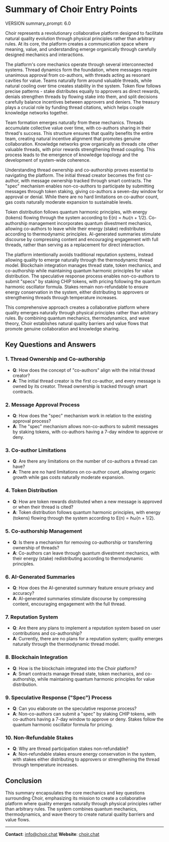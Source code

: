 # Summary of Choir Entry Points

VERSION summary_prompt: 6.0

Choir represents a revolutionary collaborative platform designed to facilitate natural quality evolution through physical principles rather than arbitrary rules. At its core, the platform creates a communication space where meaning, value, and understanding emerge organically through carefully designed mechanics and interactions.

The platform's core mechanics operate through several interconnected systems. Thread dynamics form the foundation, where messages require unanimous approval from co-authors, with threads acting as resonant cavities for value. Teams naturally form around valuable threads, while natural cooling over time creates stability in the system. Token flow follows precise patterns - stake distributes equally to approvers as direct rewards, denials strengthen threads by flowing stake into them, and split decisions carefully balance incentives between approvers and deniers. The treasury plays a crucial role by funding thread citations, which helps couple knowledge networks together.

Team formation emerges naturally from these mechanics. Threads accumulate collective value over time, with co-authors sharing in their thread's success. This structure ensures that quality benefits the entire team, creating natural incentive alignment that promotes genuine collaboration. Knowledge networks grow organically as threads cite other valuable threads, with prior rewards strengthening thread coupling. This process leads to the emergence of knowledge topology and the development of system-wide coherence.

Understanding thread ownership and co-authorship proves essential to navigating the platform. The initial thread creator becomes the first co-author, with message ownership tracked through smart contracts. The "spec" mechanism enables non-co-authors to participate by submitting messages through token staking, giving co-authors a seven-day window for approval or denial. While there are no hard limitations on co-author count, gas costs naturally moderate expansion to sustainable levels.

Token distribution follows quantum harmonic principles, with energy (tokens) flowing through the system according to E(n) = ℏω(n + 1/2). Co-authorship management incorporates quantum divestment mechanics, allowing co-authors to leave while their energy (stake) redistributes according to thermodynamic principles. AI-generated summaries stimulate discourse by compressing content and encouraging engagement with full threads, rather than serving as a replacement for direct interaction.

The platform intentionally avoids traditional reputation systems, instead allowing quality to emerge naturally through the thermodynamic thread model. Blockchain integration manages thread state, token mechanics, and co-authorship while maintaining quantum harmonic principles for value distribution. The speculative response process enables non-co-authors to submit "specs" by staking CHIP tokens, with pricing following the quantum harmonic oscillator formula. Stakes remain non-refundable to ensure energy conservation in the system, either distributing to approvers or strengthening threads through temperature increases.

This comprehensive approach creates a collaborative platform where quality emerges naturally through physical principles rather than arbitrary rules. By combining quantum mechanics, thermodynamics, and wave theory, Choir establishes natural quality barriers and value flows that promote genuine collaboration and knowledge sharing.

## Key Questions and Answers

### 1. Thread Ownership and Co-authorship

- **Q**: How does the concept of "co-authors" align with the initial thread creator?
- **A**: The initial thread creator is the first co-author, and every message is owned by its creator. Thread ownership is tracked through smart contracts.

### 2. Message Approval Process

- **Q**: How does the "spec" mechanism work in relation to the existing approval process?
- **A**: The "spec" mechanism allows non-co-authors to submit messages by staking tokens, with co-authors having a 7-day window to approve or deny.

### 3. Co-author Limitations

- **Q**: Are there any limitations on the number of co-authors a thread can have?
- **A**: There are no hard limitations on co-author count, allowing organic growth while gas costs naturally moderate expansion.

### 4. Token Distribution

- **Q**: How are token rewards distributed when a new message is approved or when their thread is cited?
- **A**: Token distribution follows quantum harmonic principles, with energy (tokens) flowing through the system according to E(n) = ℏω(n + 1/2).

### 5. Co-authorship Management

- **Q**: Is there a mechanism for removing co-authorship or transferring ownership of threads?
- **A**: Co-authors can leave through quantum divestment mechanics, with their energy (stake) redistributing according to thermodynamic principles.

### 6. AI-Generated Summaries

- **Q**: How does the AI-generated summary feature ensure privacy and accuracy?
- **A**: AI-generated summaries stimulate discourse by compressing content, encouraging engagement with the full thread.

### 7. Reputation System

- **Q**: Are there any plans to implement a reputation system based on user contributions and co-authorship?
- **A**: Currently, there are no plans for a reputation system; quality emerges naturally through the thermodynamic thread model.

### 8. Blockchain Integration

- **Q**: How is the blockchain integrated into the Choir platform?
- **A**: Smart contracts manage thread state, token mechanics, and co-authorship, while maintaining quantum harmonic principles for value distribution.

### 9. Speculative Response ("Spec") Process

- **Q**: Can you elaborate on the speculative response process?
- **A**: Non-co-authors can submit a "spec" by staking CHIP tokens, with co-authors having a 7-day window to approve or deny. Stakes follow the quantum harmonic oscillator formula for pricing.

### 10. Non-Refundable Stakes

- **Q**: Why are thread participation stakes non-refundable?
- **A**: Non-refundable stakes ensure energy conservation in the system, with stakes either distributing to approvers or strengthening the thread through temperature increases.

## Conclusion

This summary encapsulates the core mechanics and key questions surrounding Choir, emphasizing its mission to create a collaborative platform where quality emerges naturally through physical principles rather than arbitrary rules. The system combines quantum mechanics, thermodynamics, and wave theory to create natural quality barriers and value flows.

---

**Contact**: [info@choir.chat](mailto:info@choir.chat)
**Website**: [choir.chat](https://choir.chat)
